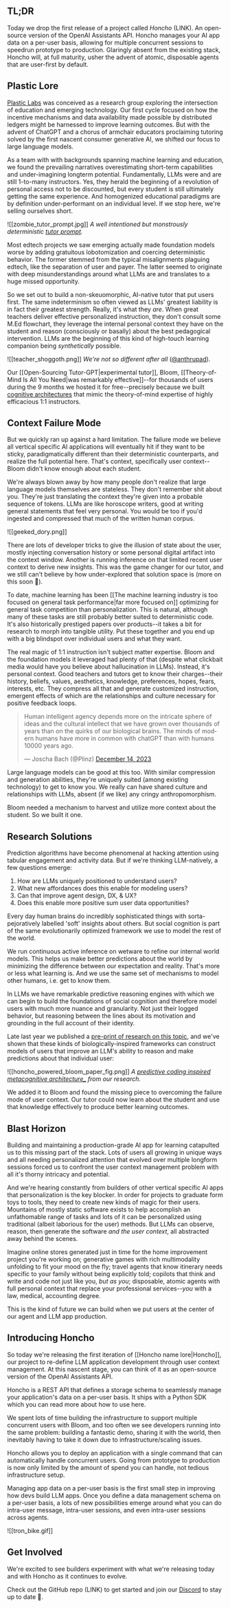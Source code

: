 ## TL;DR

Today we drop the first release of a project called *Honcho* (LINK). An open-source version of the OpenAI Assistants API. Honcho manages your AI app data on a per-user basis, allowing for multiple concurrent sessions to speedrun prototype to production. Glaringly absent from the existing stack, Honcho will, at full maturity, usher the advent of atomic, disposable agents that are user-first by default.

## Plastic Lore

[Plastic Labs](https://plasticlabs.ai) was conceived as a research group exploring the intersection of education and emerging technology. Our first cycle focused on how the incentive mechanisms and data availability made possible by distributed ledgers might be harnessed to improve learning outcomes. But with the advent of ChatGPT and a chorus of armchair educators proclaiming tutoring solved by the first nascent consumer generative AI, we shifted our focus to large language models.

As a team with with backgrounds spanning machine learning and education, we found the prevailing narratives overestimating short-term capabilities and under-imagining longterm potential. Fundamentally, LLMs were and are still 1-to-many instructors. Yes, they herald the beginning of a revolution of personal access not to be discounted, but every student is still ultimately getting the same experience. And homogenized educational paradigms are by definition under-performant on an individual level. If we stop here, we're selling ourselves short.

![[zombie_tutor_prompt.jpg]]
*A well intentioned but monstrously deterministic [tutor prompt](https://www.oneusefulthing.org/p/assigning-ai-seven-ways-of-using).*

Most edtech projects we saw emerging actually made foundation models worse by adding gratuitous lobotomization and coercing deterministic behavior. The former stemmed from the typical misalignments plaguing edtech, like the separation of user and payer. The latter seemed to originate with deep misunderstandings around what LLMs are and translates to a huge missed opportunity.

So we set out to build a non-skeuomorphic, AI-native tutor that put users first. The same indeterminism so often viewed as LLMs' greatest liability is in fact their greatest strength. Really, it's what they _are_. When great teachers deliver effective personalized instruction, they don't consult some M.Ed flowchart, they leverage the internal personal context they have on the student and reason (consciously or basally) about the best pedagogical intervention. LLMs are the beginning of this kind of high-touch learning companion being _synthetically_ possible.

![[teacher_shoggoth.png]]
*We're not so different after all* ([@anthrupad](https://twitter.com/anthrupad))_._

Our [[Open-Sourcing Tutor-GPT|experimental tutor]], Bloom, [[Theory-of-Mind Is All You Need|was remarkably effective]]--for thousands of users during the 9 months we hosted it for free--precisely because we built [cognitive architectures](https://blog.langchain.dev/openais-bet-on-a-cognitive-architecture/) that mimic the theory-of-mind expertise of highly efficacious 1:1 instructors.

## Context Failure Mode

But we quickly ran up against a hard limitation. The failure mode we believe all vertical specific AI applications will eventually hit if they want to be sticky, paradigmatically different than their deterministic counterparts, and realize the full potential here. That's context, specifically user context--Bloom didn't know enough about each student.

We're always blown away by how many people don't realize that large language models themselves are stateless. They don't remember shit about you. They're just translating the context they're given into a probable sequence of tokens. LLMs are like horoscope writers, good at writing general statements that feel very personal. You would be too if you'd ingested and compressed that much of the written human corpus.

![[geeked_dory.png]]

There are lots of developer tricks to give the illusion of state about the user, mostly injecting conversation history or some personal digital artifact into the context window. Another is running inference on that limited recent user context to derive new insights. This was the game changer for our tutor, and we still can't believe by how under-explored that solution space is (more on this soon 👀).

To date, machine learning has been [[The machine learning industry is too focused on general task performance|far more focused on]] optimizing for general task competition than personalization. This is natural, although many of these tasks are still probably better suited to deterministic code. It's also historically prestiged papers over products--it takes a bit for research to morph into tangible utility. Put these together and you end up with a big blindspot over individual users and what they want.

The real magic of 1:1 instruction isn't subject matter expertise. Bloom and the foundation models it leveraged had plenty of that (despite what clickbait media would have you believe about hallucination in LLMs). Instead, it's personal context. Good teachers and tutors get to know their charges--their history, beliefs, values, aesthetics, knowledge, preferences, hopes, fears, interests, etc. They compress all that and generate customized instruction, emergent effects of which are the relationships and culture necessary for positive feedback loops.

<div class="tweet-wrapper"><blockquote class="twitter-tweet"><p lang="en" dir="ltr">Human intelligent agency depends more on the intricate sphere of ideas and the cultural intellect that we have grown over thousands of years than on the quirks of our biological brains. The minds of modern humans have more in common with chatGPT than with humans 10000 years ago.</p>&mdash; Joscha Bach (@Plinz) <a href="https://twitter.com/Plinz/status/1735427295937020177?ref_src=twsrc%5Etfw">December 14, 2023</a></blockquote> <script async src="https://platform.twitter.com/widgets.js" charset="utf-8"></script></div>


Large language models can be good at this too. With similar compression and generation abilities, they're uniquely suited (among existing technology) to get to know you. We really can have shared culture and relationships with LLMs, absent (if we like) any cringy anthropomorphism.

Bloom needed a mechanism to harvest and utilize more context about the student. So we built it one.

## Research Solutions

Prediction algorithms have become phenomenal at hacking attention using tabular engagement and activity data. But if we're thinking LLM-natively, a few questions emerge:

1. How are LLMs uniquely positioned to understand users?
2. What new affordances does this enable for modeling users?
3. Can that improve agent design, DX, & UX?
4. Does this enable more positive sum user data opportunities?

Every day human brains do incredibly sophisticated things with sorta-pejoratively labelled 'soft' insights about others. But social cognition is part of the same evolutionarily optimized framework we use to model the rest of the world.

We run continuous active inference on wetware to refine our internal world models. This helps us make better predictions about the world by minimizing the difference between our expectation and reality. That's more or less what learning is. And we use the same set of mechanisms to model other humans, i.e. get to know them.

In LLMs we have remarkable predictive reasoning engines with which we can begin to build the foundations of social cognition and therefore model users with much more nuance and granularity. Not just their logged behavior, but reasoning between the lines about its motivation and grounding in the full account of their identity.

Late last year we published a [pre-print of research on this topic](https://arxiv.org/abs/2310.06983), and we've shown that these kinds of biologically-inspired frameworks can construct models of users that improve an LLM's ability to reason and make predictions about that individual user:

![[honcho_powered_bloom_paper_fig.png]]
*A [predictive coding inspired metacognitive architecture_](https://youtu.be/PbuzqCdY0hg?feature=shared) from our research.*

We added it to Bloom and found the missing piece to overcoming the failure mode of user context. Our tutor could now learn about the student and use that knowledge effectively to produce better learning outcomes.

## Blast Horizon

Building and maintaining a production-grade AI app for learning catapulted us to this missing part of the stack. Lots of users all growing in unique ways and all needing personalized attention that evolved over multiple longform sessions forced us to confront the user context management problem with all it's thorny intricacy and potential.

And we're hearing constantly from builders of other vertical specific AI apps that personalization is the key blocker. In order for projects to graduate form toys to tools, they need to create new kinds of magic for their users. Mountains of mostly static software exists to help accomplish an unfathomable range of tasks and lots of it can be personalized using traditional (albeit laborious for the user) methods. But LLMs can observe, reason, then generate the software _and the user context_, all abstracted away behind the scenes.

Imagine online stores generated just in time for the home improvement project you're working on; generative games with rich multimodality unfolding to fit your mood on the fly; travel agents that know itinerary needs specific to your family without being explicitly told; copilots that think and write and code not just like you, _but as you_; disposable, atomic agents with full personal context that replace your professional services--_you_ with a law, medical, accounting degree.

This is the kind of future we can build when we put users at the center of our agent and LLM app production.

## Introducing Honcho

So today we're releasing the first iteration of [[Honcho name lore|Honcho]], our project to re-define LLM application development through user context management. At this nascent stage, you can think of it as an open-source version of the OpenAI Assistants API.

Honcho is a REST API that defines a storage schema to seamlessly manage your application's data on a per-user basis. It ships with a Python SDK which you can read more about how to use here.

We spent lots of time building the infrastructure to support multiple concurrent users with Bloom, and too often we see developers running into the same problem: building a fantastic demo, sharing it with the world, then inevitably having to take it down due to infrastructure/scaling issues.

Honcho allows you to deploy an application with a single command that can automatically handle concurrent users. Going from prototype to production is now only limited by the amount of spend you can handle, not tedious infrastructure setup.

Managing app data on a per-user basis is the first small step in improving how devs build LLM apps. Once you define a data management schema on a per-user basis, a lots of new possibilities emerge around what you can do intra-user message, intra-user sessions, and even intra-user sessions across agents.

![[tron_bike.gif]]

## Get Involved

We're excited to see builders experiment with what we're releasing today and with Honcho as it continues to evolve.

Check out the GitHub repo (LINK) to get started and join our [Discord](https://discord.gg/plasticlabs) to stay up to date 🫡.
